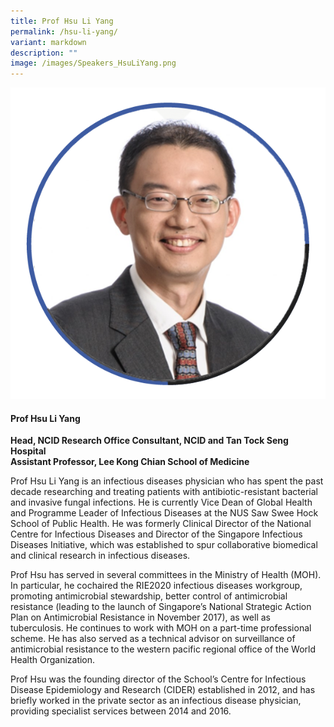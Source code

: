 ```yaml
---
title: Prof Hsu Li Yang
permalink: /hsu-li-yang/
variant: markdown
description: ""
image: /images/Speakers_HsuLiYang.png
---
```

<div class="row">
<div class="col is-3">
<img src="/images/Speakers_HsuLiYang.png">
</div>
<div class="col is-9 speaker-details">
	<h4><b>Prof Hsu Li Yang</b></h4>
<b>Head, NCID Research Office
Consultant, NCID and Tan Tock Seng Hospital<br>
Assistant Professor, Lee Kong Chian School of Medicine<br>
</b>
	
<p>Prof Hsu Li Yang is an infectious diseases physician who has spent the past decade researching and
treating patients with antibiotic-resistant bacterial and invasive fungal infections. He is currently Vice
Dean of Global Health and Programme Leader of Infectious Diseases at the NUS Saw Swee Hock
School of Public Health. He was formerly Clinical Director of the National Centre for Infectious
Diseases and Director of the Singapore Infectious Diseases Initiative, which was established to spur
collaborative biomedical and clinical research in infectious diseases.</p><p>
Prof Hsu has served in several committees in the Ministry of Health (MOH). In particular, he cochaired the RIE2020 infectious diseases workgroup, promoting antimicrobial stewardship, better control of antimicrobial resistance (leading to the launch of Singapore’s National Strategic Action Plan
on Antimicrobial Resistance in November 2017), as well as tuberculosis. He continues to work with
MOH on a part-time professional scheme. He has also served as a technical advisor on surveillance of
antimicrobial resistance to the western pacific regional office of the World Health Organization.</p><p>
Prof Hsu was the founding director of the School’s Centre for Infectious Disease Epidemiology and
Research (CIDER) established in 2012, and has briefly worked in the private sector as an infectious
disease physician, providing specialist services between 2014 and 2016.</p>
</div>
</div>